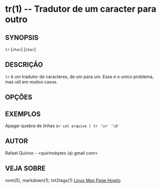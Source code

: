 tr(1) -- Tradutor de um caracter para outro
===============================================


SYNOPSIS
--------

`tr` [`char`] [`char`]

DESCRIÇÃO
---------

`tr` é um tradutor de caracteres, de um para um. Esse e o unico problema, mas util em muitos casos.

OPÇÕES
------


EXEMPLOS
--------

Apagar quebra de linhas
   `$> cat arquivo | tr '\n' '\0'`


AUTOR
-----

Rafael Quirino - <quirinobytes (a) gmail com>

VEJA SOBRE
----------

ronn(5), markdown(1), txt2tags(1) [Linux Man Page Howto](
http://www.schweikhardt.net/man_page_howto.html)
